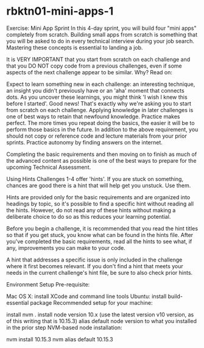 # rbktn01-mini-apps-1

Exercise: Mini App Sprint
In this 4-day sprint, you will build four "mini apps" completely from scratch. 
Building small apps from scratch is something that you will be asked to do in every technical interview during your job search. 
Mastering these concepts is essential to landing a job.

It is VERY IMPORTANT that you start from scratch on each challenge and that you DO NOT copy code from a previous challenges,
even if some aspects of the next challenge appear to be similar. Why? Read on:

Expect to learn something new in each challenge: an interesting technique, an insight you didn't previously have or an 'aha' moment that connects dots. As you uncover these learnings, you might think 'I wish I knew this before I started'. Good news! That's exactly why we're asking you to start from scratch on each challenge. Applying knowledge in later challenges is one of best ways to retain that newfound knowledge.
Practice makes perfect. The more times you repeat doing the basics, the easier it will be to perform those basics in the future.
In addition to the above requirement, you should not copy or reference code and lecture materials from your prior sprints. 
Practice autonomy by finding answers on the internet.

Completing the basic requirements and then moving on to finish as much of the advanced content as possible is one of the best ways to prepare for the upcoming 
Technical Assessment.

Using Hints
Challenges 1-4 offer 'hints'. If you are stuck on something, chances are good there is a hint that will help get you unstuck. Use them.

Hints are provided only for the basic requirements and are organized into headings by topic, 
so it's possible to find a specific hint without reading all the hints. 
However, do not read any of these hints without making a deliberate choice to do so as this reduces your learning potential.

Before you begin a challenge, it is recommended that you read the hint titles so that if you get stuck, 
you know what can be found in the hints file. After you've completed the basic requirements, read all the hints to see what,
if any, improvements you can make to your code.

A hint that addresses a specific issue is only included in the challenge where it first becomes relevant. 
If you don't find a hint that meets your needs in the current challenge's hint file, be sure to also check prior hints.

Environment Setup
Pre-requisite:

Mac OS X: install XCode and command line tools
Ubuntu: install build-essential package
Recommended setup for your machine:

install nvm  .
install node version 10.x (use the latest version v10 version, as of this writing that is 10.15.3)
alias default node version to what you installed in the prior step
NVM-based node installation:

nvm install 10.15.3
nvm alias default 10.15.3
